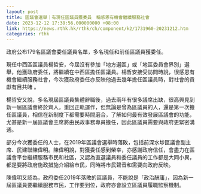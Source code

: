 ```yaml
---
layout: post
title: 區議會選舉｜有現任區議員獲委員　稱感恩有機會繼續服務社會
date: 2023-12-12 17:38:56.000000000 +08:00
link: https://news.rthk.hk/rthk/ch/component/k2/1731960-20231212.htm
categories: rthk
---
```


政府公布179名區議會委任議員名單，多名現任和前任區議員獲委任。

現任中西區區議員楊哲安，今屆沒有參加「地方選區」或「地區委員會界別」選舉，他獲政府委任，將繼續在中西區擔任區議員。楊哲安接受訪問時說，很感恩有機會繼續服務社會，今次獲政府委任亦反映他過去幾年擔任區議員時，對社會的貢獻有目共睹 。

楊哲安又說，多名現屆區議員集體辭職後，過去兩年有很多議席出缺，很高興見到新一屆區議會終於齊人，重回正軌運作，但無論是曾為區議員的人，還是第一次擔任區議員，相信在新制度下都需要時間磨合，了解如何最有效發展區議會的功能，尤甚是新一屆區議會主席將由民政事務專員擔任，因此區議員需要與政府更緊密溝通。

部分今次獲委任的人士，在2019年區議會選舉時落敗，包括前深水埗區議會副主席、民建聯陳偉明。陳偉明說，對獲委任感到榮幸，亦感謝政府信任，會盡力在區議會平台繼續服務市民和社區，又認為直選議員和委任議員的工作都是大同小異，都是要將政府施政措施介紹給市民，同時將市民聲音和需要向政府反映。

陳偉明又認為，政府委任2019年落敗的區議員，不能說是「政治酬庸」，因為新一屆區議員要繼續服務市民，工作要到位，政府亦會設立區議員履職監察機制。

